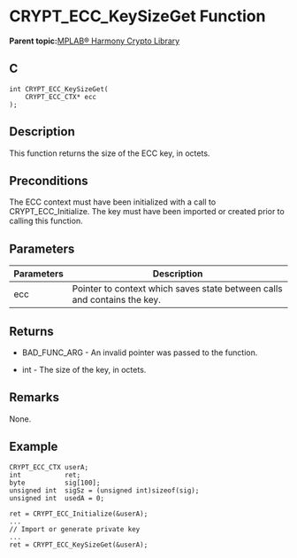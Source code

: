 # CRYPT\_ECC\_KeySizeGet Function

**Parent topic:**[MPLAB® Harmony Crypto Library](GUID-20F7C343-23D4-42D9-B8C2-A97D4D0EE5CD.md)

## C

```
int CRYPT_ECC_KeySizeGet(
    CRYPT_ECC_CTX* ecc
);
```

## Description

This function returns the size of the ECC key, in octets.

## Preconditions

The ECC context must have been initialized with a call to CRYPT\_ECC\_Initialize. The key must have been imported or created prior to calling this function.

## Parameters

|Parameters|Description|
|----------|-----------|
|ecc|Pointer to context which saves state between calls and contains the key.|

## Returns

-   BAD\_FUNC\_ARG - An invalid pointer was passed to the function.

-   int - The size of the key, in octets.


## Remarks

None.

## Example

```
CRYPT_ECC_CTX userA; 
int           ret;
byte          sig[100];
unsigned int  sigSz = (unsigned int)sizeof(sig);
unsigned int  usedA = 0;

ret = CRYPT_ECC_Initialize(&userA);
...
// Import or generate private key
...
ret = CRYPT_ECC_KeySizeGet(&userA);
```


